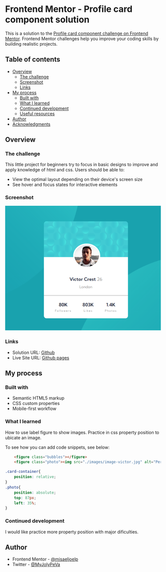 # Frontend Mentor - Profile card component solution

This is a solution to the [Profile card component challenge on Frontend Mentor](https://www.frontendmentor.io/challenges/profile-card-component-cfArpWshJ). Frontend Mentor challenges help you improve your coding skills by building realistic projects. 

## Table of contents

- [Overview](#overview)
  - [The challenge](#the-challenge)
  - [Screenshot](#screenshot)
  - [Links](#links)
- [My process](#my-process)
  - [Built with](#built-with)
  - [What I learned](#what-i-learned)
  - [Continued development](#continued-development)
  - [Useful resources](#useful-resources)
- [Author](#author)
- [Acknowledgments](#acknowledgments)

## Overview

### The challenge

This little project for beginners try to focus in basic designs to improve and apply knowledge of html and css.
Users should be able to:

- View the optimal layout depending on their device's screen size
- See hover and focus states for interactive elements

### Screenshot
![Alt text](image.png)

### Links

- Solution URL: [Github](https://github.com/misaeljoelp/profile-with-statistics )
- Live Site URL: [Github pages](https://misaeljoelp.github.io/profile-with-statistics/)

## My process

### Built with

- Semantic HTML5 markup
- CSS custom properties
- Mobile-first workflow

### What I learned
How to use label figure to show images. 
Practice in css property position to ubicate an image.

To see how you can add code snippets, see below:

```html
    <figure class="bubbles"></figure>
    <figure class="photo"><img src="./images/image-victor.jpg" alt="Personal Photo"></figure>
```
```css
.card-container{
    position: relative;
}
.photo{
    position: absolute;
    top: 87px;
    left: 35%;
}

```
### Continued development

I would like practice more property position with major dificulties.

## Author

- Frontend Mentor - [@misaeljoelp](https://www.frontendmentor.io/profile/misaeljoelp)
- Twitter - [@MyJolyPeVa](https://www.twitter.com/MyJolyPeVa)


